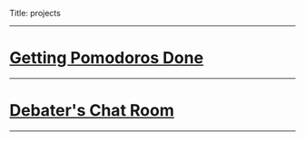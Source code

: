 Title: projects

---
# [Getting Pomodoros Done](https://github.com/don-han/GPD)



---


# [Debater's Chat Room](https://github.com/YSAD/debate_chat_room)
---



